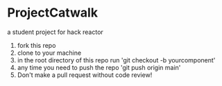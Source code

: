 # ProjectCatwalk
a student project for hack reactor

1) fork this repo
2) clone to your machine
3) in the root directory of this repo run 'git checkout -b yourcomponent'
4) any time you need to push the repo 'git push origin main' 
5) Don't make a pull request without code review!
